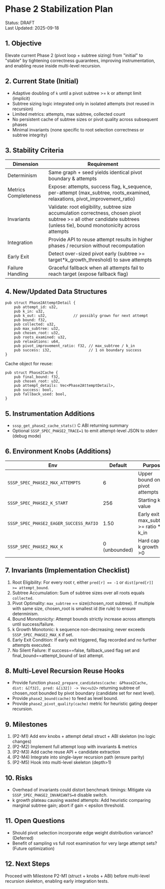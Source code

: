 # Phase 2 Stabilization Plan

Status: DRAFT  
Last Updated: 2025-09-18

## 1. Objective
Elevate current Phase 2 (pivot loop + subtree sizing) from "initial" to "stable" by tightening correctness guarantees, improving instrumentation, and enabling reuse inside multi-level recursion.

## 2. Current State (Initial)
- Adaptive doubling of `k` until a pivot subtree >= k or attempt limit (implicit)
- Subtree sizing logic integrated only in isolated attempts (not reused in recursion)
- Limited metrics: attempts, max subtree, collected count
- No persistent cache of subtree sizes or pivot quality across subsequent phases
- Minimal invariants (none specific to root selection correctness or subtree integrity)

## 3. Stability Criteria
| Dimension | Requirement |
|----------|-------------|
| Determinism | Same graph + seed yields identical pivot boundary & attempts |
| Metrics Completeness | Expose: attempts, success flag, k_sequence, per-attempt (max_subtree, roots_examined, relaxations, pivot_improvement_ratio) |
| Invariants | Validate: root eligibility, subtree size accumulation correctness, chosen pivot subtree >= all other candidate subtrees (unless tie), bound monotonicity across attempts |
| Integration | Provide API to reuse attempt results in higher phases / recursion without recomputation |
| Early Exit | Detect over-sized pivot early (subtree >= target*k_growth_threshold) to save attempts |
| Failure Handling | Graceful fallback when all attempts fail to reach target (expose fallback flag) |

## 4. New/Updated Data Structures
```
pub struct Phase2AttemptDetail {
    pub attempt_id: u32,
    pub k_in: u32,
    pub k_out: u32,            // possibly grown for next attempt
    pub bound: f32,
    pub collected: u32,
    pub max_subtree: u32,
    pub chosen_root: u32,
    pub roots_examined: u32,
    pub relaxations: u64,
    pub pivot_improvement_ratio: f32, // max_subtree / k_in
    pub success: i32,                 // 1 on boundary success
}
```
Cache object for reuse:
```
pub struct Phase2Cache {
    pub final_bound: f32,
    pub chosen_root: u32,
    pub attempt_details: Vec<Phase2AttemptDetail>,
    pub success: bool,
    pub fallback_used: bool,
}
```

## 5. Instrumentation Additions
- `sssp_get_phase2_cache_stats()` C ABI returning summary
- Optional `SSSP_SPEC_PHASE2_TRACE=1` to emit attempt-level JSON to stderr (debug mode)

## 6. Environment Knobs (Additions)
| Env | Default | Purpose |
|-----|---------|---------|
| `SSSP_SPEC_PHASE2_MAX_ATTEMPTS` | 6 | Upper bound on pivot attempts |
| `SSSP_SPEC_PHASE2_K_START` | 256 | Starting k value |
| `SSSP_SPEC_PHASE2_EAGER_SUCCESS_RATIO` | 1.50 | Early exit if max_subtree >= ratio * k_in |
| `SSSP_SPEC_PHASE2_MAX_K` | 0 (unbounded) | Hard cap on k growth if >0 |

## 7. Invariants (Implementation Checklist)
1. Root Eligibility: For every root r, either `pred[r] == -1` or `dist[pred[r]] >= attempt_bound`.
2. Subtree Accumulation: Sum of subtree sizes over all roots equals `collected`.
3. Pivot Optimality: `max_subtree` == size(chosen_root subtree). If multiple with same size, chosen_root is smallest id (tie rule) to ensure determinism.
4. Bound Monotonicity: Attempt bounds strictly increase across attempts until success/failure.
5. k Growth Monotonic: k sequence non-decreasing; never exceeds `SSSP_SPEC_PHASE2_MAX_K` if set.
6. Early Exit Condition: If early exit triggered, flag recorded and no further attempts executed.
7. No Silent Failure: If success==false, fallback_used flag set and final_bound==attempt_bound of last attempt.

## 8. Multi-Level Recursion Reuse Hooks
- Provide function `phase2_prepare_candidates(cache: &Phase2Cache, dist: &[f32], pred: &[i32]) -> Vec<u32>` returning subtree of chosen_root bounded by pivot boundary (candidate set for next level).
- Provide `phase2_bound(cache)` to feed as level bound.
- Provide `phase2_pivot_quality(cache)` metric for heuristic gating deeper recursion.

## 9. Milestones
1. (P2-M1) Add env knobs + attempt detail struct + ABI skeleton (no logic changes)  
2. (P2-M2) Implement full attempt loop with invariants & metrics  
3. (P2-M3) Add cache reuse API + candidate extraction  
4. (P2-M4) Integrate into single-layer recursion path (ensure parity)  
5. (P2-M5) Hook into multi-level skeleton (depth>1)  

## 10. Risks
- Overhead of invariants could distort benchmark timings: Mitigate via `SSSP_SPEC_PHASE2_INVARIANTS=0` disable switch.
- k growth plateau causing wasted attempts: Add heuristic comparing marginal subtree gain; abort if gain < epsilon threshold.

## 11. Open Questions
- Should pivot selection incorporate edge weight distribution variance? (Deferred)
- Benefit of sampling vs full root examination for very large attempt sets? (Future optimization)

## 12. Next Steps
Proceed with Milestone P2-M1 (struct + knobs + ABI) before multi-level recursion skeleton, enabling early integration tests.
